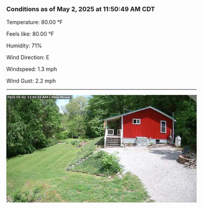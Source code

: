 ### Conditions as of May 2, 2025 at 11:50:49 AM CDT 

Temperature: 80.00 &deg;F

Feels like: 80.00 &deg;F

Humidity: 71%

Wind Direction: E

Windspeed: 1.3 mph

Wind Gust: 2.2 mph

---

<img src="./images/latest.jpeg"/>

